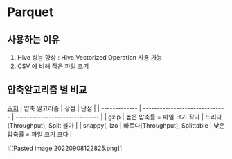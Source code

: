 # Parquet
## 사용하는 이유
1. Hive 성능 향상 : Hive Vectorized Operation 사용 가능
2. CSV 에 비해 작은 파일 크기
## 압축알고리즘 별 비교
[출처](https://stackoverflow.com/questions/35789412/spark-sql-difference-between-gzip-vs-snappy-vs-lzo-compression-formats)
| 압축 알고리즘 | 장점                           | 단점                           |
| ------------- | ------------------------------ | ------------------------------ |
| gzip          | 높은 압축률 = 파일 크기 작다   | 느리다(Throughput), Split 불가 |
| snappy(, lzo   | 빠르다(Throughput), Splittable | 낮은 압축률 = 파일 크기 크다   |

![[Pasted image 20220908122825.png]]
